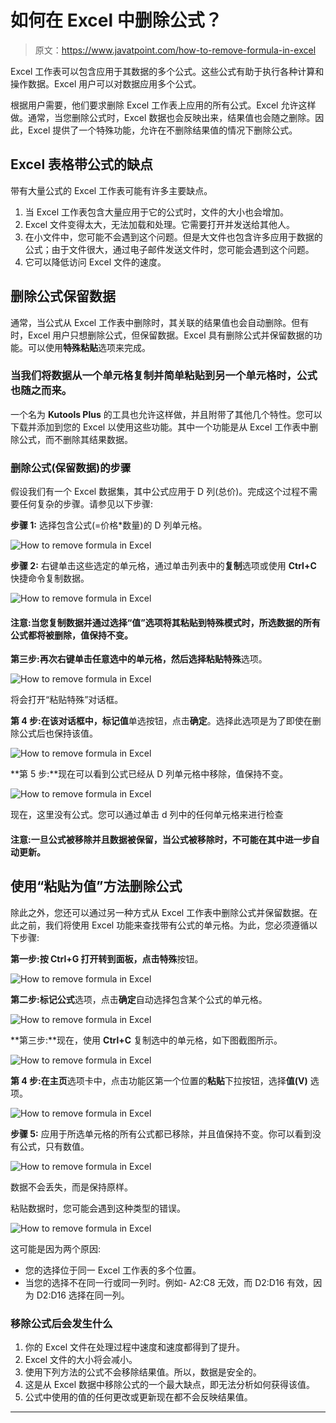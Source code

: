# 如何在 Excel 中删除公式？

> 原文：<https://www.javatpoint.com/how-to-remove-formula-in-excel>

Excel 工作表可以包含应用于其数据的多个公式。这些公式有助于执行各种计算和操作数据。Excel 用户可以对数据应用多个公式。

根据用户需要，他们要求删除 Excel 工作表上应用的所有公式。Excel 允许这样做。通常，当您删除公式时，Excel 数据也会反映出来，结果值也会随之删除。因此，Excel 提供了一个特殊功能，允许在不删除结果值的情况下删除公式。

## Excel 表格带公式的缺点

带有大量公式的 Excel 工作表可能有许多主要缺点。

1.  当 Excel 工作表包含大量应用于它的公式时，文件的大小也会增加。
2.  Excel 文件变得太大，无法加载和处理。它需要打开并发送给其他人。
3.  在小文件中，您可能不会遇到这个问题。但是大文件也包含许多应用于数据的公式；由于文件很大，通过电子邮件发送文件时，您可能会遇到这个问题。
4.  它可以降低访问 Excel 文件的速度。

## 删除公式保留数据

通常，当公式从 Excel 工作表中删除时，其关联的结果值也会自动删除。但有时，Excel 用户只想删除公式，但保留数据。Excel 具有删除公式并保留数据的功能。可以使用**特殊粘贴**选项来完成。

### 当我们将数据从一个单元格复制并简单粘贴到另一个单元格时，公式也随之而来。

一个名为 **Kutools Plus** 的工具也允许这样做，并且附带了其他几个特性。您可以下载并添加到您的 Excel 以使用这些功能。其中一个功能是从 Excel 工作表中删除公式，而不删除其结果数据。

### 删除公式(保留数据)的步骤

假设我们有一个 Excel 数据集，其中公式应用于 D 列(总价)。完成这个过程不需要任何复杂的步骤。请参见以下步骤:

**步骤 1:** 选择包含公式(=价格*数量)的 D 列单元格。

![How to remove formula in Excel](img/471657e7c0d2a77e428632b02b602c1b.png)

**步骤 2:** 右键单击这些选定的单元格，通过单击列表中的**复制**选项或使用 **Ctrl+C** 快捷命令复制数据。

![How to remove formula in Excel](img/3c55b4d9b492c84d0d21c3cb3da545ea.png)

#### 注意:当您复制数据并通过选择“值”选项将其粘贴到特殊模式时，所选数据的所有公式都将被删除，值保持不变。

**第三步:**再次右键单击任意选中的单元格，然后选择**粘贴特殊**选项。

![How to remove formula in Excel](img/7de844ce349ece40c3a0e71dbc9a6978.png)

将会打开“粘贴特殊”对话框。

**第 4 步:**在该对话框中，标记**值**单选按钮，点击**确定**。选择此选项是为了即使在删除公式后也保持该值。

![How to remove formula in Excel](img/852b113bf21083d927c17fb187adb6c1.png)

**第 5 步:**现在可以看到公式已经从 D 列单元格中移除，值保持不变。

![How to remove formula in Excel](img/2f08fa41ea48b71a7a6f5dfa6f46f86d.png)

现在，这里没有公式。您可以通过单击 d 列中的任何单元格来进行检查

#### 注意:一旦公式被移除并且数据被保留，当公式被移除时，不可能在其中进一步自动更新。

## 使用“粘贴为值”方法删除公式

除此之外，您还可以通过另一种方式从 Excel 工作表中删除公式并保留数据。在此之前，我们将使用 Excel 功能来查找带有公式的单元格。为此，您必须遵循以下步骤:

**第一步:**按 **Ctrl+G** 打开转到面板，点击**特殊**按钮。

![How to remove formula in Excel](img/dce4aa0babfb1c629e0b6b7fdd303240.png)

**第二步:**标记**公式**选项，点击**确定**自动选择包含某个公式的单元格。

![How to remove formula in Excel](img/2ffdfe3d5e425bd8fb5e8c74766929ca.png)

**第三步:**现在，使用 **Ctrl+C** 复制选中的单元格，如下图截图所示。

![How to remove formula in Excel](img/1b8de760bb8b3dc44c2e8d6eefb03f1f.png)

**第 4 步:**在**主页**选项卡中，点击功能区第一个位置的**粘贴**下拉按钮，选择**值(V)** 选项。

![How to remove formula in Excel](img/9bfadde8928000649ef422e4b23d21a7.png)

**步骤 5:** 应用于所选单元格的所有公式都已移除，并且值保持不变。你可以看到没有公式，只有数值。

![How to remove formula in Excel](img/c1d979439cf05a28ca3f95a34d7e8695.png)

数据不会丢失，而是保持原样。

粘贴数据时，您可能会遇到这种类型的错误。

![How to remove formula in Excel](img/cb2dd5e03f974e43982535f139795d39.png)

这可能是因为两个原因:

*   您的选择位于同一 Excel 工作表的多个位置。
*   当您的选择不在同一行或同一列时。例如- A2:C8 无效，而 D2:D16 有效，因为 D2:D16 选择在同一列。

### 移除公式后会发生什么

1.  你的 Excel 文件在处理过程中速度和速度都得到了提升。
2.  Excel 文件的大小将会减小。
3.  使用下列方法的公式不会移除结果值。所以，数据是安全的。
4.  这是从 Excel 数据中移除公式的一个最大缺点，即无法分析如何获得该值。
5.  公式中使用的值的任何更改或更新现在都不会反映结果值。

* * *